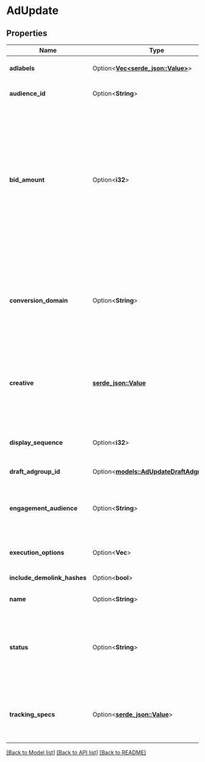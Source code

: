 # AdUpdate

## Properties

Name | Type | Description | Notes
------------ | ------------- | ------------- | -------------
**adlabels** | Option<[**Vec<serde_json::Value>**](serde_json::Value.md)> | Ad labels associated with this ad | [optional]
**audience_id** | Option<**String**> | The ID of the audience | [optional]
**bid_amount** | Option<**i32**> | Bid amount for this ad which will be used in auction instead of the ad set bid_amount, if specified.  Any updates to the ad set bid_amount will overwrite this value with the new ad set value.  | [optional]
**conversion_domain** | Option<**String**> | The domain where conversions happen. Required to create or update an ad in a campaign that shares data with a pixel. | [optional]
**creative** | [**serde_json::Value**](.md) | This field is required for create. The ID or creative spec of the ad creative to be used by this ad. | 
**display_sequence** | Option<**i32**> | The sequence of the ad within the same campaign | [optional]
**draft_adgroup_id** | Option<[**models::AdUpdateDraftAdgroupId**](AdUpdate_draft_adgroup_id.md)> |  | [optional]
**engagement_audience** | Option<**String**> | Flag to create a new audience based on users who engage with this ad | [optional]
**execution_options** | Option<**Vec<String>**> | An execution setting | [optional]
**include_demolink_hashes** | Option<**bool**> | Include the demolink hashes | [optional]
**name** | Option<**String**> | Name of the ad | [optional]
**status** | Option<**String**> | Only ACTIVE and PAUSED are valid during creation. Other statuses can be used for update | [optional]
**tracking_specs** | Option<[**serde_json::Value**](.md)> | With Tracking Specs, you log actions taken by people on your ad. | [optional]

[[Back to Model list]](../README.md#documentation-for-models) [[Back to API list]](../README.md#documentation-for-api-endpoints) [[Back to README]](../README.md)


